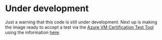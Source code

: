 # Under development

Just a warning that this code is still under development. Next up is making the image
ready to accept a test via the [Azure VM Certification Test Tool](https://www.microsoft.com/download/details.aspx?id=44299) using the information [here](https://docs.microsoft.com/azure/virtual-machines/windows/winrm).